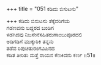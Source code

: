 +++
title = "051 ಕಡಿದು ಬಿಸುಟನು"

+++
ಕಡಿದು ಬಿಸುಟನು ತೆಕ್ಕೆವರಿಗೆಯ  
ಗಡಣವನು ಬದ್ದರದ ಬಂಡಿಗ  
ಳಡಗಿದವು ನಿಜಸೇನೆಸಹಿತರುಣಾಂಬುಪೂರದಲಿ  
ಅಡಿಗಡಿಗೆ ಮುಕ್ಕುರಿಕಿ ತನ್ನನು  
ತಡೆವ ರಿಪುಚತುರಂಗವಿಪಿನದ  
ಕಡಿತ ತೀರಿತು ಮತ್ತೆ ರಾಯನ ಕೆಣಕಿದನು ಕರ್ಣ      ॥51॥